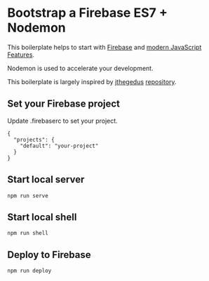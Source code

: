 # Bootstrap a Firebase ES7 + Nodemon

This boilerplate helps to start with [Firebase](https://firebase.google.com/) and [modern JavaScript Features](http://babeljs.io/docs/en/babel-preset-env/).

Nodemon is used to accelerate your development. 

This boilerplate is largely inspired by [jthegedus](https://github.com/jthegedus) [repository](https://github.com/jthegedus/blog-code).

## Set your Firebase project

Update .firebaserc to set your project.
```
{
  "projects": {
    "default": "your-project"
  }
}
```

## Start local server
```
npm run serve
```

## Start local shell
```
npm run shell
```

## Deploy to Firebase
```
npm run deploy
```
